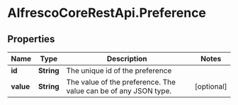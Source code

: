 # AlfrescoCoreRestApi.Preference

## Properties
Name | Type | Description | Notes
------------ | ------------- | ------------- | -------------
**id** | **String** | The unique id of the preference | 
**value** | **String** | The value of the preference. The value can be of any JSON type. | [optional] 


